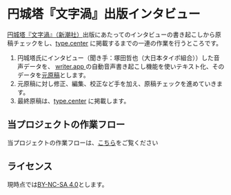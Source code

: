 # 円城塔『文字渦』出版インタビュー
 [円城塔『文字渦』（新潮社）](http://www.shinchosha.co.jp/book/331162/)出版にあたってのインタビューの書き起こしから原稿チェックをし、[type.center](http://type.center/) に掲載するまでの一連の作業を行うところです。

1. 円城塔氏にインタビュー（聞き手：塚田哲也（大日本タイポ組合））した音声データを、 [writer.app
](https://writer-app.com/) の自動音声書き起こし機能を使いテキスト化、そのデータを[元原稿](https://github.com/typecenter/mojika-interview/blob/automatic-transcribe/mojika-interview.md)とします。
2. 元原稿に対し修正、編集、校正など手を加え、原稿チェックを進めていきます。
3. 最終原稿は、[type.center](http://type.center/) に掲載します。

## 当プロジェクトの作業フロー
当プロジェクトの作業フローは、[こちら](https://github.com/typecenter/mojika-interview/wiki/github-flow)をご覧ください


## ライセンス
現時点では[BY-NC-SA 4.0](https://creativecommons.org/licenses/by-nc-sa/4.0/deed.ja)とします。
